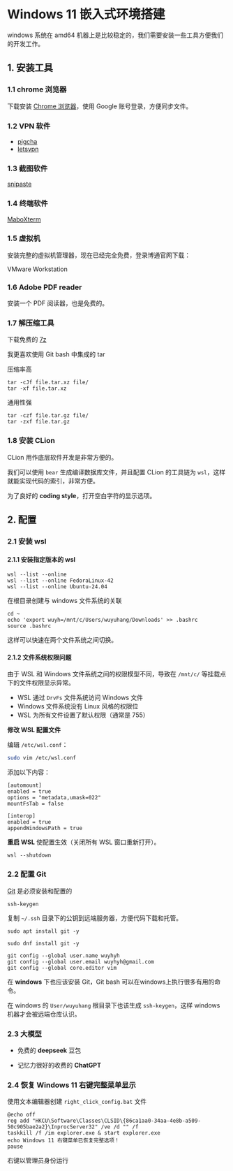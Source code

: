 # Windows 11 嵌入式环境搭建

windows 系统在 amd64 机器上是比较稳定的，我们需要安装一些工具方便我们的开发工作。

## 1. 安装工具

### 1.1 chrome 浏览器

下载安装 [Chrome 浏览器](https://www.google.com/intl/zh-CN/chrome/)，使用 Google 账号登录，方便同步文件。

### 1.2 VPN 软件

- [pigcha](https://web.marslinkvpn.com/)
- [letsvpn](https://www.nletsb.com/)

### 1.3 截图软件

[snipaste](https://zh.snipaste.com/download.html)

### 1.4 终端软件

[MaboXterm](https://mobaxterm.mobatek.net/download.html)

### 1.5 虚拟机

安装完整的虚拟机管理器，现在已经完全免费，登录博通官网下载：

VMware Workstation

### 1.6 Adobe PDF reader

安装一个 PDF 阅读器，也是免费的。

### 1.7 解压缩工具

下载免费的 [7z](https://www.7-zip.org/)

我更喜欢使用 Git bash 中集成的 tar

压缩率高

```text
tar -cJf file.tar.xz file/
tar -xf file.tar.xz
```

通用性强

```text
tar -czf file.tar.gz file/
tar -zxf file.tar.gz
```

### 1.8 安装 CLion

CLion 用作底层软件开发是非常方便的。

我们可以使用 `bear` 生成编译数据库文件，并且配置 CLion 的工具链为 `wsl`，这样就能实现代码的索引，非常方便。

为了良好的 **coding style**，打开空白字符的显示选项。

## 2. 配置

### 2.1 安装 wsl

#### 2.1.1 安装指定版本的 wsl

```text
wsl --list --online
wsl --list --online FedoraLinux-42
wsl --list --online Ubuntu-24.04
```

在根目录创建与 windows 文件系统的关联

```text
cd ~
echo 'export wuyh=/mnt/c/Users/wuyuhang/Downloads' >> .bashrc
source .bashrc
```

这样可以快速在两个文件系统之间切换。

#### 2.1.2 文件系统权限问题

由于 WSL 和 Windows 文件系统之间的权限模型不同，导致在 `/mnt/c/` 等挂载点下的文件权限显示异常。

- WSL 通过 `DrvFs` 文件系统访问 Windows 文件
- Windows 文件系统没有 Linux 风格的权限位
- WSL 为所有文件设置了默认权限（通常是 755）

**修改 WSL 配置文件**

编辑 `/etc/wsl.conf`：

```bash
sudo vim /etc/wsl.conf
```

添加以下内容：

```text
[automount]
enabled = true
options = "metadata,umask=022"
mountFsTab = false

[interop]
enabled = true
appendWindowsPath = true
```

**重启 WSL** 使配置生效（关闭所有 WSL 窗口重新打开）。

```text
wsl --shutdown
```

### 2.2 配置 Git

[Git](https://git-scm.com/install/windows) 是必须安装和配置的

```text
ssh-keygen
```

复制 `~/.ssh` 目录下的公钥到远端服务器，方便代码下载和托管。

```text
sudo apt install git -y
```

```text
sudo dnf install git -y
```

```text
git config --global user.name wuyhyh
git config --global user.email wuyhyh@gmail.com
git config --global core.editor vim
```

在 **windows** 下也应该安装 Git，Git bash 可以在windows上执行很多有用的命令。

在 windows 的 `User/wuyuhang` 根目录下也该生成 `ssh-keygen`，这样 windows 机器才会被远端仓库认识。

### 2.3 大模型

- 免费的 **deepseek** 豆包

- 记忆力很好的收费的 **ChatGPT**

### 2.4 恢复 Windows 11 右键完整菜单显示

使用文本编辑器创建 `right_click_config.bat` 文件

```text
@echo off
reg add "HKCU\Software\Classes\CLSID\{86ca1aa0-34aa-4e8b-a509-50c905bae2a2}\InprocServer32" /ve /d "" /f
taskkill /f /im explorer.exe & start explorer.exe
echo Windows 11 右键菜单已恢复完整选项！
pause
```

右键以管理员身份运行

